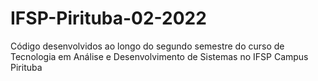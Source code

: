 # IFSP-Pirituba-02-2022
Código desenvolvidos ao longo do segundo semestre do curso de Tecnologia em Análise e Desenvolvimento de Sistemas no IFSP Campus Pirituba
